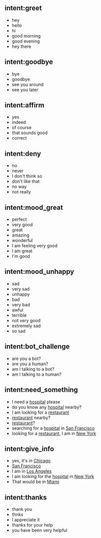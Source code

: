 ## intent:greet
- hey
- hello
- hi
- good morning
- good evening
- hey there

## intent:goodbye
- bye
- goodbye
- see you around
- see you later

## intent:affirm
- yes
- indeed
- of course
- that sounds good
- correct

## intent:deny
- no
- never
- I don't think so
- don't like that
- no way
- not really

## intent:mood_great
- perfect
- very good
- great
- amazing
- wonderful
- I am feeling very good
- I am great
- I'm good

## intent:mood_unhappy
- sad
- very sad
- unhappy
- bad
- very bad
- awful
- terrible
- not very good
- extremely sad
- so sad

## intent:bot_challenge
- are you a bot?
- are you a human?
- am I talking to a bot?
- am I talking to a human?

## intent:need_something
- I need a [hospital](something) please
- do you know any [hospital](something) nearby?
- I am looking for a [restaurant](something)
- [restaurant](something) nearby?
- [restaurant](something)?
- searching for a [hospital](something) in [San Francisco](place)
- looking for a [restaurant](something), I am in [New York](place)

## intent:give_info
- yes, it's in [Chicago](place)
- [San Francisco](place)
- I am in [Los Angeles](place)
- I am looking for the [hospital](something) in [New York](place)
- That would be in [Miami](place)

## intent:thanks
- thank you
- thnks
- I appreciate it
- thanks for your help
- you have been very helpful
